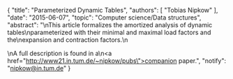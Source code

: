 {
    "title": "Parameterized Dynamic Tables",
    "authors": [
        "Tobias Nipkow"
    ],
    "date": "2015-06-07",
    "topic": "Computer science/Data structures",
    "abstract": "\nThis article formalizes the amortized analysis of dynamic tables\nparameterized with their minimal and maximal load factors and the\nexpansion and contraction factors.\n<P>\nA full description is found in a\n<a href=\"http://www21.in.tum.de/~nipkow/pubs\">companion paper</a>.",
    "notify": "nipkow@in.tum.de"
}